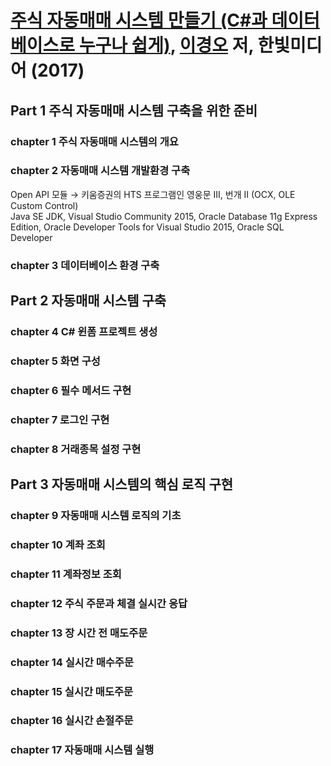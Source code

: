 # [주식 자동매매 시스템 만들기 (C#과 데이터베이스로 누구나 쉽게)][homepage], [이경오][author] 저, 한빛미디어 (2017)

[homepage]: http://www.hanbit.co.kr/store/books/look.php?p_code=E1054933296
[author]: https://blog.naver.com/dbmsexpert

## Part 1 주식 자동매매 시스템 구축을 위한 준비

### chapter 1 주식 자동매매 시스템의 개요

### chapter 2 자동매매 시스템 개발환경 구축

Open API 모듈 → 키움증권의 HTS 프로그램인 영웅문 III, 번개 II (OCX, OLE Custom
 Control)<br>
Java SE JDK, Visual Studio Community 2015, Oracle Database 11g Express Edition,
 Oracle Developer Tools for Visual Studio 2015, Oracle SQL Developer

### chapter 3 데이터베이스 환경 구축

## Part 2 자동매매 시스템 구축

### chapter 4 C# 윈폼 프로젝트 생성

### chapter 5 화면 구성

### chapter 6 필수 메서드 구현

### chapter 7 로그인 구현

### chapter 8 거래종목 설정 구현

## Part 3 자동매매 시스템의 핵심 로직 구현

### chapter 9 자동매매 시스템 로직의 기초

### chapter 10 계좌 조회

### chapter 11 계좌정보 조회

### chapter 12 주식 주문과 체결 실시간 응답

### chapter 13 장 시간 전 매도주문

### chapter 14 실시간 매수주문

### chapter 15 실시간 매도주문

### chapter 16 실시간 손절주문

### chapter 17 자동매매 시스템 실행

